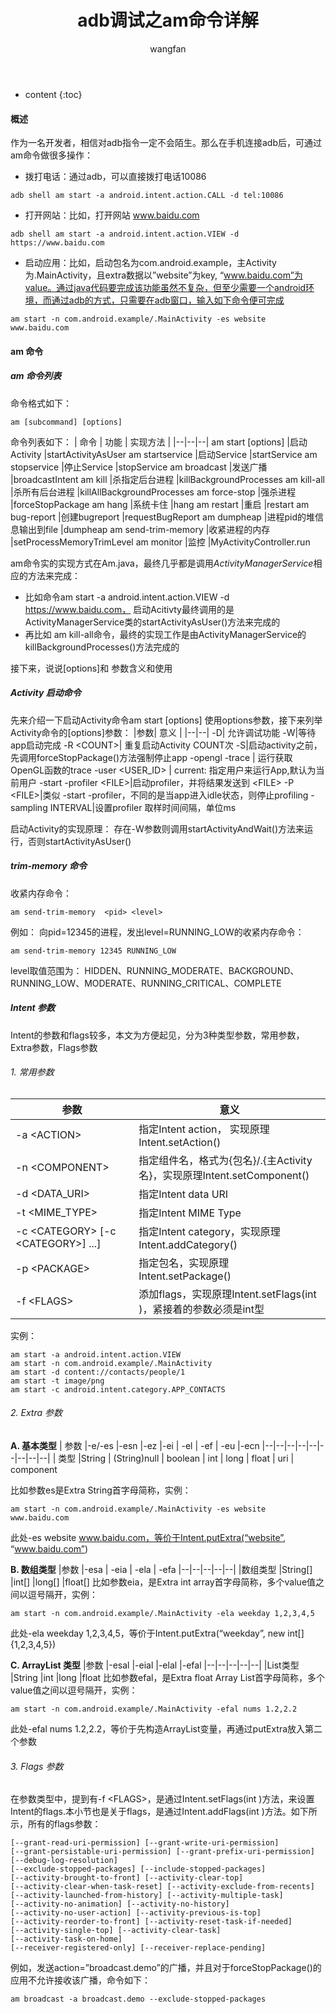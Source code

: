 ﻿---
layout: post
title:  adb调试之am命令详解
categories: Android
tags:   adb am 调试
author: wangfan
---

* content
{:toc}
#### 概述
作为一名开发者，相信对adb指令一定不会陌生。那么在手机连接adb后，可通过am命令做很多操作：

- 拨打电话：通过adb，可以直接拨打电话10086

```shell
adb shell am start -a android.intent.action.CALL -d tel:10086
```
- 打开网站：比如，打开网站 www.baidu.com

```shell
adb shell am start -a android.intent.action.VIEW -d  https://www.baidu.com
```
- 启动应用：比如，启动包名为com.android.example，主Activity为.MainActivity，且extra数据以”website”为key, “www.baidu.com”为value。通过java代码要完成该功能虽然不复杂，但至少需要一个android环境，而通过adb的方式，只需要在adb窗口，输入如下命令便可完成

```shell
am start -n com.android.example/.MainActivity -es website www.baidu.com
```
#### am 命令
##### am 命令列表
命令格式如下：

```shell
am [subcommand] [options]
```
命令列表如下：
| 命令 | 功能 | 实现方法 |
|--|--|--|
am start [options] <INTENT> 	|启动Activity 	|startActivityAsUser
am startservice <INTENT> 	|启动Service 	|startService
am stopservice <INTENT> 	|停止Service 	|stopService
am broadcast <INTENT> 	|发送广播 	|broadcastIntent
am kill <PACKAGE> 	|杀指定后台进程 	|killBackgroundProcesses
am kill-all 	|杀所有后台进程 	|killAllBackgroundProcesses
am force-stop <PACKAGE> 	|强杀进程 	|forceStopPackage
am hang 	|系统卡住 	|hang
am restart 	|重启 	|restart
am bug-report 	|创建bugreport 	|requestBugReport
am dumpheap <pid> <file> 	|进程pid的堆信息输出到file 	|dumpheap
am send-trim-memory <pid> <level> 	|收紧进程的内存 	|setProcessMemoryTrimLevel
am monitor 	|监控 	|MyActivityController.run

am命令实的实现方式在Am.java，最终几乎都是调用*ActivityManagerService*相应的方法来完成：
- 比如命令am start -a android.intent.action.VIEW -d https://www.baidu.com， 启动Acitivty最终调用的是ActivityManagerService类的startActivityAsUser()方法来完成的
- 再比如 am kill-all命令，最终的实现工作是由ActivityManagerService的killBackgroundProcesses()方法完成的

接下来，说说[options]和 <INTENT>参数含义和使用

##### Activity 启动命令
先来介绍一下启动Activity命令am start [options] <INTENT>使用options参数，接下来列举Activity命令的[options]参数：
|参数| 意义 |
|--|--|
 -D| 允许调试功能
 -W|等待app启动完成
 -R \<COUNT\>| 重复启动Activity COUNT次
 -S|启动activity之前，先调用forceStopPackage()方法强制停止app
 -opengl -trace | 运行获取OpenGL函数的trace
 -user \<USER_ID\> | current: 指定用户来运行App,默认为当前用户
 -start -profiler \<FILE\>|启动profiler，并将结果发送到 \<FILE\>
 -P \<FILE\>|类似 -start -profiler，不同的是当app进入idle状态，则停止profiling
 -sampling INTERVAL|设置profiler 取样时间间隔，单位ms
 
启动Activity的实现原理： 存在-W参数则调用startActivityAndWait()方法来运行，否则startActivityAsUser()

##### trim-memory 命令
收紧内存命令：
```shell
am send-trim-memory  <pid> <level>
```
例如： 向pid=12345的进程，发出level=RUNNING_LOW的收紧内存命令：
```shell
am send-trim-memory 12345 RUNNING_LOW
```
level取值范围为： HIDDEN、RUNNING_MODERATE、BACKGROUND、RUNNING_LOW、MODERATE、RUNNING_CRITICAL、COMPLETE

##### Intent 参数
Intent的参数和flags较多，本文为方便起见，分为3种类型参数，常用参数，Extra参数，Flags参数

###### 1. 常用参数
| 参数 | 意义 |
|--|--|
-a \<ACTION\>|指定Intent action， 实现原理Intent.setAction()
-n \<COMPONENT\>| 指定组件名，格式为{包名}/.{主Activity名}，实现原理Intent.setComponent()
-d \<DATA_URI\>| 指定Intent data URI
-t \<MIME_TYPE\>| 指定Intent MIME Type
-c \<CATEGORY\> [-c \<CATEGORY\>] ...]|指定Intent category，实现原理Intent.addCategory()
-p \<PACKAGE\>| 指定包名，实现原理Intent.setPackage()
-f \<FLAGS\>| 添加flags，实现原理Intent.setFlags(int )，紧接着的参数必须是int型

实例：

```shell
am start -a android.intent.action.VIEW
am start -n com.android.example/.MainActivity
am start -d content://contacts/people/1
am start -t image/png
am start -c android.intent.category.APP_CONTACTS
```
###### 2. Extra 参数
**A. 基本类型**
| 参数 |-e/-es 	|-esn 	|-ez 	|-ei |	-el |	-ef |	-eu |-ecn
|--|--|--|--|--|--|--|--|--|
| 类型 |String |	(String)null |	boolean |	int |	long |	float |	uri |	component

比如参数es是Extra String首字母简称，实例：

```shell
am start -n com.android.example/.MainActivity -es website www.baidu.com
```
此处-es website www.baidu.com，等价于Intent.putExtra(“website”, “www.baidu.com”)

**B. 数组类型**
|参数 	|-esa |	-eia |	-ela |	-efa
|--|--|--|--|--|
|数组类型 	|String[] 	|int[] 	|long[] 	|float[]
比如参数eia，是Extra int array首字母简称，多个value值之间以逗号隔开，实例：

```shell
am start -n com.android.example/.MainActivity -ela weekday 1,2,3,4,5
```
此处-ela weekday 1,2,3,4,5，等价于Intent.putExtra(“weekday”, new int[]{1,2,3,4,5})

**C. ArrayList 类型**
|参数 	|-esal 	|-eial 	|-elal 	|-efal
|--|--|--|--|--|
|List类型 	|String 	|int 	|long 	|float
比如参数efal，是Extra float Array List首字母简称，多个value值之间以逗号隔开，实例：

```shell
am start -n com.android.example/.MainActivity -efal nums 1.2,2.2
```
此处-efal nums 1.2,2.2，等价于先构造ArrayList变量，再通过putExtra放入第二个参数

###### 3. Flags 参数
在参数类型中，提到有-f \<FLAGS\>，是通过Intent.setFlags(int )方法，来设置Intent的flags.本小节也是关于flags，是通过Intent.addFlags(int )方法。如下所示，所有的flags参数：

```shell
[--grant-read-uri-permission] [--grant-write-uri-permission]
[--grant-persistable-uri-permission] [--grant-prefix-uri-permission]
[--debug-log-resolution]
[--exclude-stopped-packages] [--include-stopped-packages]
[--activity-brought-to-front] [--activity-clear-top]
[--activity-clear-when-task-reset] [--activity-exclude-from-recents]
[--activity-launched-from-history] [--activity-multiple-task]
[--activity-no-animation] [--activity-no-history]
[--activity-no-user-action] [--activity-previous-is-top]
[--activity-reorder-to-front] [--activity-reset-task-if-needed]
[--activity-single-top] [--activity-clear-task]
[--activity-task-on-home]
[--receiver-registered-only] [--receiver-replace-pending]
```
例如，发送action=”broadcast.demo”的广播，并且对于forceStopPackage()的应用不允许接收该广播，命令如下：

```shell
am broadcast -a broadcast.demo --exclude-stopped-packages
```

